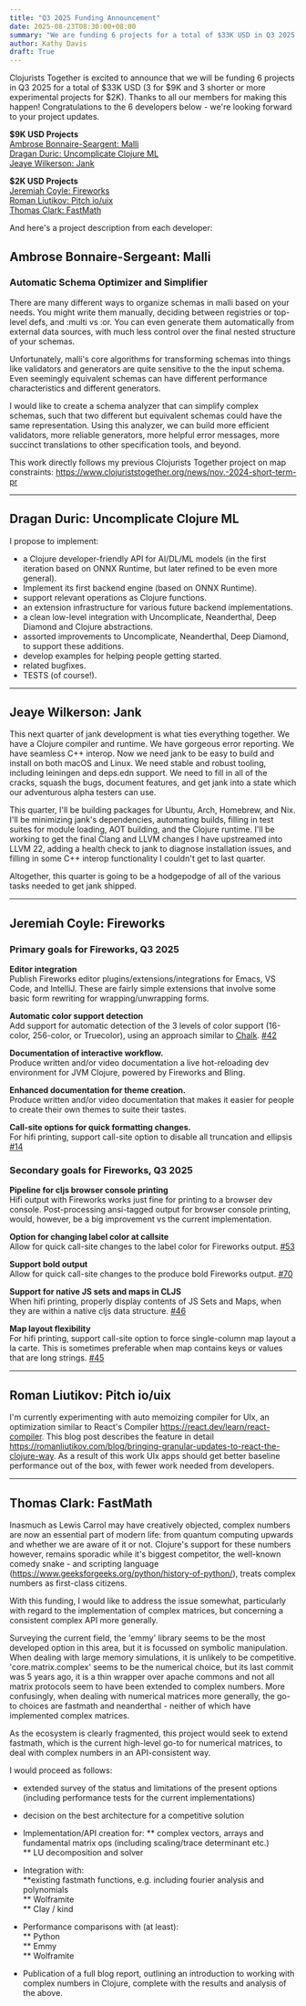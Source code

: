 ```yaml
---
title: "Q3 2025 Funding Announcement"
date: 2025-08-23T08:30:00+08:00
summary: "We are funding 6 projects for a total of $33K USD in Q3 2025."
author: Kathy Davis
draft: True
---
```


Clojurists Together is excited to announce that we will be funding 6 projects in Q3 2025 for a total of $33K USD (3 for $9K and 3 shorter or more experimental projects for $2K).  Thanks to all our members for making this happen! Congratulations to the 6 developers below - we're looking forward to your project updates.  

**$9K USD Projects**  
[Ambrose Bonnaire-Seargent: Malli](#ambrose-bonnaire-sergeant-malli)  
[Dragan Duric: Uncomplicate Clojure ML](#dragan-duric-uncomplicate-clojure-ml)   
[Jeaye Wilkerson: Jank](#jeaye-wilkerson-jank)  

**$2K USD Projects**  
[Jeremiah Coyle: Fireworks](#jeremiah-coyle-fireworks)  
[Roman Liutikov: Pitch io/uix](#roman-liutikov-pitch-iouix)  
[Thomas Clark: FastMath](#thomas-clark-fastmath)  

And here's a project description from each developer:



## Ambrose Bonnaire-Sergeant: Malli  

### Automatic Schema Optimizer and Simplifier    
There are many different ways to organize schemas in malli based on your needs.
You might write them manually, deciding between registries or top-level defs,
and :multi vs :or. You can even generate them automatically from external data sources,
with much less control over the final nested structure of your schemas.  

Unfortunately, malli's core algorithms for transforming schemas into things like validators and generators are quite sensitive to the the input schema. Even seemingly equivalent schemas can have different performance characteristics and different generators.  

I would like to create a schema analyzer that can simplify complex schemas,
such that two different but equivalent schemas could have the same representation. Using this analyzer, we can build more efficient validators, more reliable generators, more helpful error messages, more succinct translations to other specification tools, and beyond.

This work directly follows my previous Clojurists Together project on
map constraints: https://www.clojuriststogether.org/news/nov.-2024-short-term-pr   <br>

---


## Dragan Duric: Uncomplicate Clojure ML  
I propose to implement:
- a Clojure developer-friendly API for AI/DL/ML models (in the first iteration based on ONNX Runtime, but later refined to be even more general).  
- Implement its first backend engine (based on ONNX Runtime).  
- support relevant operations as Clojure functions.  
- an extension infrastructure for various future backend implementations.  
- a clean low-level integration with Uncomplicate, Neanderthal, Deep Diamond and Clojure abstractions.  
- assorted improvements to Uncomplicate, Neanderthal, Deep Diamond, to support these additions.  
- develop examples for helping people getting started.  
- related bugfixes.  
- TESTS (of course!).  <br>  

---


## Jeaye Wilkerson: Jank  
This next quarter of jank development is what ties everything together. We have a Clojure compiler and runtime. We have gorgeous error reporting. We have seamless C++ interop. Now we need jank to be easy to build and install on both macOS and Linux. We need stable and robust tooling, including leiningen and deps.edn support. We need to fill in all of the cracks, squash the bugs, document features, and get jank into a state which our adventurous alpha testers can use.  

This quarter, I'll be building packages for Ubuntu, Arch, Homebrew, and Nix. I'll be minimizing jank's dependencies, automating builds, filling in test suites for module loading, AOT building, and the Clojure runtime. I'll be working to get the final Clang and LLVM changes I have upstreamed into LLVM 22, adding a health check to jank to diagnose installation issues, and filling in some C++ interop functionality I couldn't get to last quarter.  

Altogether, this quarter is going to be a hodgepodge of all of the various tasks needed to get jank shipped.   <br>  

---


## Jeremiah Coyle: Fireworks  
### Primary goals for Fireworks, Q3 2025  
**Editor integration**  
Publish Fireworks editor plugins/extensions/integrations for Emacs, VS Code, and IntelliJ. These are fairly simple extensions that involve some basic form rewriting for wrapping/unwrapping forms.  

**Automatic color support detection**  
Add support for automatic detection of the 3 levels of color support (16-color, 256-color, or Truecolor), using an approach similar to [Chalk](https://github.com/chalk/supports-color). [#42](https://github.com/paintparty/fireworks/issues/42)  

**Documentation of interactive workflow.**  
Produce written and/or video documentation a live hot-reloading dev environment for JVM Clojure, powered by Fireworks and Bling.  

**Enhanced documentation for theme creation.**  
Produce written and/or video documentation that makes it easier for people to create their own themes to suite their tastes.  

**Call-site options for quick formatting changes.**  
For hifi printing, support call-site option to disable all truncation and ellipsis  
[#14](https://github.com/paintparty/fireworks/issues/14)  

### Secondary goals for Fireworks, Q3 2025  
**Pipeline for cljs browser console printing**  
Hifi output with Fireworks works just fine for printing to a browser dev console. Post-processing ansi-tagged output for browser console printing, would, however, be a big improvement vs the current implementation.  

**Option for changing label color at callsite**   
Allow for quick call-site changes to the label color for Fireworks output. [#53](https://github.com/paintparty/fireworks/issues/53)  

**Support bold output**    
Allow for quick call-site changes to the produce bold Fireworks output. [#70](https://github.com/paintparty/fireworks/issues/70)  

**Support for native JS sets and maps in CLJS**    
When hifi printing, properly display contents of JS Sets and Maps, when they are within a native cljs data structure. [#46](https://github.com/paintparty/fireworks/issues/46)  

**Map layout flexibility**  
For hifi printing, support call-site option to force single-column map layout a la carte. This is sometimes preferable when map contains keys or values that are long strings. [#45](https://github.com/paintparty/fireworks/issues/45)   <br>  

 ---


## Roman Liutikov: Pitch io/uix    
I'm currently experimenting with auto memoizing compiler for UIx, an optimization similar to React's Compiler https://react.dev/learn/react-compiler. This blog post describes the feature in detail https://romanliutikov.com/blog/bringing-granular-updates-to-react-the-clojure-way. As a result of this work UIx apps should get better baseline performance out of the box, with fewer work needed from developers.  <br>

---


## Thomas Clark: FastMath  
Inasmuch as Lewis Carrol may have creatively objected, complex numbers are now an essential part of modern life: from quantum computing upwards and whether we are aware of it or not. Clojure's support for these numbers however, remains sporadic while it's biggest competitor, the well-known comedy snake - and scripting language (https://www.geeksforgeeks.org/python/history-of-python/), treats complex numbers as first-class citizens.  

With this funding, I would like to address the issue somewhat, particularly with regard to the implementation of complex matrices, but concerning a consistent complex API more generally.  

Surveying the current field, the 'emmy' library seems to be the most developed option in this area, but it is focussed on symbolic manipulation. When dealing with large memory simulations, it is unlikely to be competitive. 'core.matrix.complex' seems to be the numerical choice, but its last commit was 5 years ago, it is a thin wrapper over apache commons and not all matrix protocols seem to have been extended to complex numbers. More confusingly, when dealing with numerical matrices more generally, the go-to choices are fastmath and neanderthal - neither of which have implemented complex matrices.   

As the ecosystem is clearly fragmented, this project would seek to extend fastmath, which is the current high-level go-to for numerical matrices, to deal with complex numbers in an API-consistent way.  

I would proceed as follows:  
* extended survey of the status and limitations of the present options (including performance tests for the current implementations)  
* decision on the best architecture for a competitive solution  
* Implementation/API creation for:
** complex vectors, arrays and fundamental matrix ops (including scaling/trace determinant etc.)  
** LU decomposition and solver  

* Integration with:  
**existing fastmath functions, e.g. including fourier analysis and polynomials  
** Wolframite  
** Clay / kind 

* Performance comparisons with (at least):  
** Python  
** Emmy  
** Wolframite  

* Publication of a full blog report, outlining an introduction to working with complex numbers in Clojure, complete with the results and analysis of the above.








